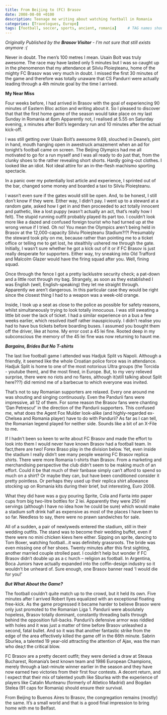 ```yaml
---
title: From Beijing to (FC) Brasov
date: 2008-08-08 +0100
description: Teenage me writing about watching football in Romania
categories: [Travelogues, Europe]
tags: [football, soccer, sports, ancient, romania]     # TAG names should always be lowercase
---
```


*Originally Published by the **Brasov Visitor** - I'm not sure that still exists anymore :(*

Never in doubt. The men’s 100 metres I mean. Usain Bolt was truly awesome. The race may have lasted only 5 minutes but I was so caught up in the phenomenon that my attendance at Silviu Ploieşteanu, home of the mighty FC Brasov was very much in doubt. I missed the first 30 minutes of the game and therefore was totally unaware that CS Pandurri were actually leading through a 4th minute goal by the time I arrived.

**My Near Miss**

Four weeks before, I had arrived in Brasov with the goal of experiencing 90 minutes of Eastern Bloc action and writing about it. So I pleased to discover that that the first home game of the season would take place on my last Sunday in Romania at 6pm Apparently not, I realised at 5.55 on Saturday evening, x minutes after Bolt’s legendary run and 10 minutes after the actual kick-off.

I was still getting over Usain Bolt’s awesome 9.69, slouched in Deane’s, pint in hand, mouth hanging open in awestruck amazement when an ad for tonight’s football came on screen. The Beijing Olympics had me all motivated to go for a run myself and I was all ready to do just that, from the clunky shoes to the rather revealing short shorts. Hardly going-out clothes. I looked like an idiot. Not ideal attire for an in-the-flesh machismo sporting spectacle.

In a panic over my potentially lost article and experience, I sprinted out of the bar, changed some money and boarded a taxi to Silviu Ploieşteanu.

I wasn’t even sure if the gates would still be open. And, to be honest, I still don’t know if they were. Either way, I didn’t pay. I went up to a steward at a random gate, asked how I get in and then proceeded to act totally innocent and pathetic, like a lost puppy (wasn’t actually an act, that’s really how I felt). The stupid running outfit probably played its part too. I couldn’t look more like a dazed and confused foreign tourist who had turned up at the wrong venue if I tried. Oh no! You mean the Olympics aren’t being held in Brasov at the 12,000-capacity Silviu Ploieşteanu Stadium?!?! Presumably the steward took pity on me, because rather than pointing me to a ticket office or telling me to get lost, he stealthily ushered me through the gate. Initially, I wasn’t sure whether he got a kick out of it or if FC Brasov is just really desperate for supporters. Either way, try sneaking into Old Trafford and Malcolm Glazer would have the firing squad after you. Well, fining squad.

Once through the fence I got a pretty lacklustre security check; a pat-down and a little root through my bag. Strangely, as soon as they established I was English (well, English-speaking) they let me straight through. Apparently we aren’t dangerous. In this particular case they would be right since the closest thing I had to a weapon was a week-old orange.

Inside, I took up a seat as close to the police as possible for safety reasons, whilst simultaneously trying to look totally innocuous. I was still sweating a little bit over the lack of ticket. I had a similar experience on a bus a few weeks earlier, which resolved itself rather inauspiciously. I didn’t realise you had to have bus tickets before boarding buses. I assumed you bought them off the driver, like at home. My error cost a 45 lei fine. Rooted deep in my subconscious the memory of the 45 lei fine was now returning to haunt me.

***Bargains, Brides But No T-shirts***

The last live football game I attended was Hadjuk Split vs Napoli. Although a friendly, it seemed like the whole Croatian police force was in attendance. Hadjuk Split is home to one of the most notorious Ultra groups (the Torcida - youtube them), and the most fined, in Europe. But, to my very relieved surprise, there were no riots and no flares, although it(still talking about Split here???) did remind me of a barbecue to which everyone was invited.

That’s not to say Romanian supporters are relaxed. Every one around me was shouting and singing continuously. Even the Pandurii fans were impressive, all 12 of them. For some reason the Brasov fans were chanting ‘Dan Petrescu!’ in the direction of the Pandurii supporters. This confused me, what does the Agent Fox Mulder look-alike (and highly-regarded ex-Chelsea and Romania player) have to do with Pandurii? As far as I can tell, the Romanian legend played for neither side. Sounds like a bit of an X-File to me.

If I hadn’t been so keen to write about FC Brasov and made the effort to look into them I would never have known Brasov had a football team. In fact,there are two! Forex Braso play in the division below. Yet, even inside the stadium I really didn’t see many people wearing FC Brasov replica shirts. There were more Romania t-shirts than Brasov. From a marketing and merchandising perspective the club didn’t seem to be making much of an effort. Could it be that much of their fanbase simply can’t afford to spend so much on a shirt? Or maybe they can, but have been conditioned consider it pretty pointless. Or perhaps they used up their replica shirt allowance stocking up on Romania kits during their brief, but interesting, Euro 2008.

What they did have was a guy pouring Sprite, Cola and Fanta into paper cups from big two-litre bottles for 2 lei. Apparently they were 250 ml servings (although I have no idea how he could be sure) which would make a stadium soft drink half as expensive as most of the places I have been to so far. Needless to say, there were no prawn sandwiches for sale.

All of a sudden, a pair of newlyweds entered the stadium, still in their wedding outfits. The stand was to become their wedding buffet, even if there were no mini chicken kievs here either. Sipping on sprite, dancing to Tom Boxer, watching football...it was definitely grassroots. The bride was even missing one of her shoes. Twenty minutes after this first sighting, another married couple strolled past. I couldn’t help but wonder if FC Brasov didn’t double up as a c hurch – religion as football. In Argentina, Boca Juniors have actually expanded into the coffin-design industry so it wouldn’t be unheard of. Sure enough, one Brasov banner read ‘I would die for you!’

***But What About the Game?***

The football couldn’t quite match up to the crowd, but it held its own. Five minutes after I arrived Robert Ilyes equalized with an exceptional floating free-kick. As the game progressed it became harder to believe Brasov were only just promoted to the Romanian Liga 1. Pandurii were absolutely hopeless, Brasov totally dominant, constantly threading balls through behind the opposition full-backs. Pandurii’s defensive armor was riddled with holes and it was just a matter of time before Brasov unleashed a second, fatal bullet. And so it was that another fantastic strike from the edge of the area effectively killed the game off in the 66th minute. Sabrin Sburlea, a talented 19 year-old attracting the attention of Ajax, was the man who dea;t the critical blow.

FC Brasov are a pretty decent outfit; they were denied a draw at Steaua Bucharest, Romania’s best known team and 1986 European Champions, merely through a last-minute winner earlier in the season and they have now earned two victories from their first four contests. A decent return, and I expect that their mix of talented youth like Sburlea with the experience of players like Catalin Munteanu (formerly of Atletico Madrid) and Bogdan Stelea (91 caps for Romania) should ensure their survival.

From Beijing to Buenos Aires to Brasov, the congregation remains (mostly) the same. It’s a small world and that is a good final impression to bring home with me to Belfast.
